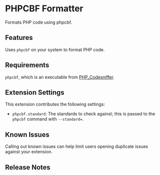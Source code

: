 # PHPCBF Formatter

Formats PHP code using phpcbf.

## Features

Uses `phpcbf` on your system to format PHP code.

## Requirements

`phpcbf`, which is an executable from [PHP_Codesniffer](https://github.com/squizlabs/PHP_CodeSniffer).

## Extension Settings

This extension contributes the following settings:

* `phpcbf.standard`: The standards to check against; this is passed to the
`phpcbf` command with `--standard=`.

## Known Issues

Calling out known issues can help limit users opening duplicate issues against your extension.

## Release Notes
